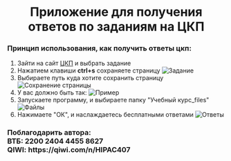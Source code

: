 <h1 align="center">Приложение для получения ответов по заданиям на ЦКП</h1> 
<h3 align="left">Принцип использования, как получить ответы цкп: </h3>
<ol>
  <li>Зайти на сайт <a href="https://e-learning.tspk-mo.ru/login/">ЦКП</a> и выбрать задание</li>
  <li>
    Нажатием клавиши <strong>ctrl+s</strong> сохраняете страницу
    <img src="https://github-production-user-asset-6210df.s3.amazonaws.com/146880930/272378615-aa0fa707-3634-4a1d-bee2-0c5a67beabc5.png" alt="Задание">
  </li>
  <li>
    Выбираете путь куда хотите сохранить страницу
    <img src="https://github-production-user-asset-6210df.s3.amazonaws.com/146880930/272379670-cd873930-efe8-4369-bdbf-749034b90fc9.png" alt="Сохранение страницы">
  </li>
  <li>
    У вас должно быть так:
    <img src="https://github-production-user-asset-6210df.s3.amazonaws.com/146880930/272380476-3a952eb9-5635-477b-8664-d3821db90437.png" alt="Пример">
  </li>
  <li>
    Запускаете программу, и выбираете папку "Учебный курс_files"<br>
    <img src="https://github-production-user-asset-6210df.s3.amazonaws.com/146880930/272381582-3f5fb3dc-6b5d-4944-ba4d-deed6aad5de2.png" alt="Файлы">
  </li>
  <li>
    Нажимаете "ОК", и наслаждаетесь бесплатными ответами
    <img src="https://github-production-user-asset-6210df.s3.amazonaws.com/146880930/272382500-bd2e3071-ef6f-4750-838e-4f40f918a375.png" alt="Ответы">
  </li>
</ol>
<h3>Поблагодарить автора: <br>
ВТБ: 2200 2404 4455 8627 <br>
QIWI: https://qiwi.com/n/HIPAC407
</h3>
